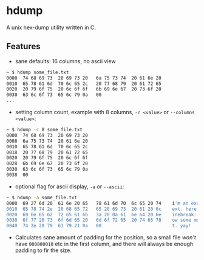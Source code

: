 # hdump

A unix hex-dump utility written in C.

## Features

* sane defaults: 16 columns, no ascii view
```sh
~ $ hdump some_file.txt
0000  74 68 69 73  20 69 73 20   6a 75 73 74  20 61 6e 20   
0010  65 78 61 6d  70 6c 65 2c   20 77 68 79  20 61 72 65   
0020  20 79 6f 75  20 6c 6f 6f   6b 69 6e 67  20 73 6f 20   
0030  63 6c 6f 73  65 6c 79 0a   00
...
```

* setting column count, example with 8 columns, `-c <value>` or `--columns <value>`:
```sh
~ $ hdump -c 8 some_file.txt
0000  74 68 69 73  20 69 73 20   
0008  6a 75 73 74  20 61 6e 20   
0010  65 78 61 6d  70 6c 65 2c   
0018  20 77 68 79  20 61 72 65   
0020  20 79 6f 75  20 6c 6f 6f   
0028  6b 69 6e 67  20 73 6f 20   
0030  63 6c 6f 73  65 6c 79 0a   
0038  00  
```

* optional flag for ascii display, `-a` or `--ascii`:
```sh
~ $ hdump -a some_file.txt
0000  69 27 6d 20  61 6e 20 65   78 61 6d 70  6c 65 20 74    i'm an example t 
0010  65 78 74 2e  20 68 65 72   65 20 69 73  20 61 20 6c    ext. here is a l 
0020  69 6e 65 62  72 65 61 6b   3a 20 0a 61  6e 64 20 6e    inebreak:  and n 
0030  6f 77 20 73  6f 6d 65 20   6d 6f 72 65  20 74 65 78    ow some more tex 
0040  74 2e 20 79  61 79 21 0a   00                          t. yay!  
```

* Calculates sane amount of padding for the position, so a small file *won't* have `000000010` etc in the first column, and there will always be enough padding to fir the size.
